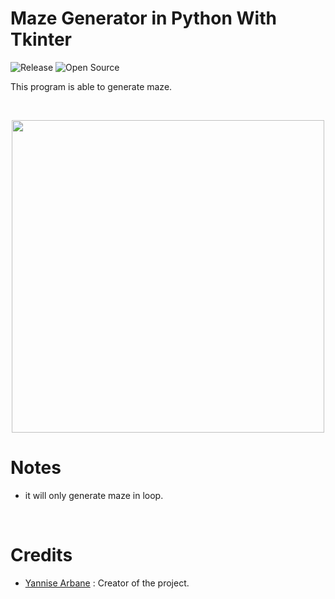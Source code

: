 # Maze Generator in Python With Tkinter
![Release](https://img.shields.io/badge/Release-v1.0-blueviolet)
![Open Source](https://badges.frapsoft.com/os/v2/open-source.svg?v=103)
<br/>

This program is able to generate maze.

<br/>

<p align="center">
	<img src="https://i.imgur.com/a0wCUqM.gif" width="500">
</p>

# Notes

* it will only generate maze in loop.

<br/>

# Credits
* [Yannise Arbane](https://github.com/Yannise-A) : Creator of the project.
